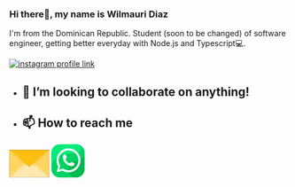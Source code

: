 ### Hi there👋, my name is Wilmauri Diaz
I'm from the Dominican Republic. Student (soon to be changed) of software engineer, getting better everyday with Node.js and Typescript💻.

[![instagram profile link](https://img.shields.io/badge/Instagram-E4405F?style=for-the-badge&logo=instagram&logoColor=white)]((https://www.instagram.com/wilmauri__/))

- ## 🔨 I’m looking to collaborate on anything! 
- ## 📫 How to reach me

[<img src="Assets/envelope.jpg" height="50px">](mailto:wilmauridiazcamacho@gmail.com)
[<img src="Assets/whatsapp.png" height="60px">]((+1)849-249-1528)
